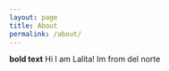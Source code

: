 ```yaml
---
layout: page
title: About
permalink: /about/
---
```


**bold text** Hi I am Lalita!
Im from del norte

